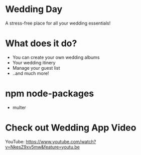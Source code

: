 # Wedding Day

A stress-free place for all your wedding essentials!

# What does it do?

* You can create your own wedding albums
* Your wedding itinery
* Manage your guest list
* ..and much more!

# npm node-packages

* multer

# Check out Wedding App Video

YouTube: https://www.youtube.com/watch?v=NkesZ9xv5mw&feature=youtu.be
